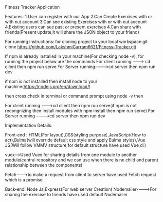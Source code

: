 Fitness Tracker Application

Features:
1.User can register with our App
2.Can Create Exercises with or with out account
3.Can see existing Exercises with or with out account
4.Existing users can see past or present exercises
4.Can share with friends(Present update,it will share the JSON object to your friend)

For running instructions:
for cloning project to your local workspace:git clone https://github.com/LakshmiGurram6621/Fitness-Tracker.git

If npm is already installed in your machine(For checking node -v), for running the project below are the commands
For client running ---> cd client then npm run serve
For Server running---->cd server then npm run dev

if npm is not installed then
install node to your machine(https://nodejs.org/en/download/) 

then cross check in terminal or command prompt using node -v
then 

For client running --->cd client then npm run serve(if npm is not recongnizing then install modules with npm install then npm run serve)
For Server running ---->cd server then npm run dev

Implementation Details:

Front-end :
HTML(For layout),CSS(styling purpose),JavaScript(How to act),Bulma(will override default css style and apply Bulma styles),Vue JS(Will follow VMMV structure,for default structure have used Vue cli)

vuex-->Used Vuex for sharing details from one module to another module(central repository and we can use when there is no child and parent relationship between the components) 


Fetch--->to make a request from client to server have used Fetch request which is a promise

Back-end:
Node Js,Express(For web server Creation)
Nodemailer---->For sharing the exercise to friends have used default Nodemailer





